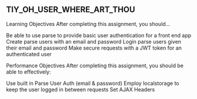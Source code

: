 ## TIY_OH_USER_WHERE_ART_THOU

Learning Objectives
After completing this assignment, you should…

Be able to use parse to provide basic user authentication for a front end app
Create parse users with an email and password
Login parse users given their email and password
Make secure requests with a JWT token for an authenticated user


Performance Objectives
After completing this assignment, you should be able to effectively:

Use built in Parse User Auth (email & password)
Employ localstorage to keep the user logged in between requests
Set AJAX Headers
